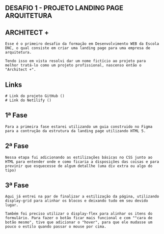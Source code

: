 ## DESAFIO 1 - PROJETO LANDING PAGE ARQUITETURA

## ARCHITECT +

    Esse é o primeiro desafio da formação em Desenvolvimento WEB da Escola DNC, o qual consiste em criar uma landing page para uma empresa de
    arquitetura.

    Tendo isso em vista resolvi dar um nome fictício ao projeto para melhor tratá-lo como um projeto profissional, nascenso então o "Architect +".

## Links 
    # Link do projeto GitHub ()
    # Link do Netilify ()

## 1ª Fase
    Para a primeira fase estarei utilizando um guia construido no Figma para a contrução da estrutura da landing page utilizando HTML 5.

## 2ª Fase
    Nessa etapa fui adicionando as estilizações básicas no CSS junto ao HTML para entender onde e como ficaria a disposições das coisas e para previnir que esquecesse de algum detallhe (uma div extra ou algo do tipo)

## 3ª Fase
    Aqui já entrei na par de finalizar a estilização da página, utilizando display-grid para alinhar os blocos e deixando tudo em seu devido lugar.

    Também foi preciso utilizar o display-flex para alinhar os itens do formulário. Para fazer o botão ficar mais funcional e com ""cara de botão mesmo", tive que adicionar o "hover", para que ele mudasse um pouco o estilo quando passar o mouse por cima.